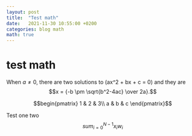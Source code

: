 ```yaml
---
layout: post
title:  "Test math"
date:   2021-11-30 10:55:00 +0200
categories: blog math
math: true
---
```



# test math

When $a \ne 0$, there are two solutions to \(ax^2 + bx + c = 0\) and they are
$$x = {-b \pm \sqrt{b^2-4ac} \over 2a}.$$

$$begin{pmatrix}
1 & 2 & 3\\
a & b & c
\end{pmatrix}$$

Test one two $$sum_{i=0}^{N-1} x_i w_i$$
